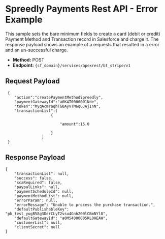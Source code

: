# Spreedly Payments Rest API - Error Example
This sample sets the bare minimum fields to create a card (debit or credit) Payment Method and Transaction record in Salesforce and charge it. The response payload shows an example of a requests that resulted in a error and an un-successful charge.


- **Method:** POST
- **Endpoint:** `{sf_domain}/services/apexrest/bt_stripe/v1`


## Request Payload
```
 {
 	"action":"createPaymentMethodSpreedly",
 	"paymentGatewayId":"a0K4T0000001Nde",
 	"token":"MyqAcmraqhTGOAyVTM6qGJAjInN",
 	"transactionList":[
 					{
      
 						"amount":15.0
 					
 					}
 				]
 }
```

## Response Payload
```
{
    "transactionList": null,
    "success": false,
    "scaRequired": false,
    "paypalLinks": null,
    "paymentScheduleId": null,
    "paymentMethodList": null,
    "errorParam": null,
    "errorMessage": "Unable to process the purchase transaction.",
    "defaultPublishableKey": "pk_test_yugB58g3DdrCLyT2vsu4GnhZ00lCBmNYl8",
    "defaultGatewayId": "a0M54000005RL0HEAW",
    "customerList": null,
    "clientSecret": null
}
```
